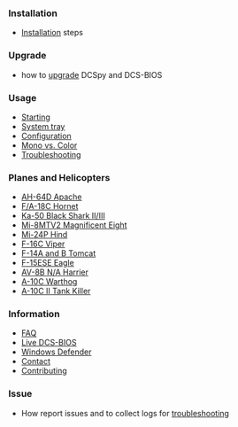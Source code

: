 ### Installation
  * [Installation](Installation#installation) steps
### Upgrade
  * how to [upgrade](Upgrade#upgrade) DCSpy and DCS-BIOS
### Usage
  * [Starting](Usage#Starting)
  * [System tray](Usage#system-tray-icon)
  * [Configuration](Usage#configuration)
  * [Mono vs. Color](Usage#mono-vs-color)
  * [Troubleshooting](Usage#troubleshooting)
### Planes and Helicopters
  * [AH-64D Apache](Planes-and-Helicopters#ah-64d-apache)
  * [F/A-18C Hornet](Planes-and-Helicopters#fa-18c-hornet)
  * [Ka-50 Black Shark II/III](Planes-and-Helicopters#ka-50-black-shark-iiiii)
  * [Mi-8MTV2 Magnificent Eight](Planes-and-Helicopters#mi-8mtv2-hip)
  * [Mi-24P Hind](Planes-and-Helicopters#mi-24p-hind)
  * [F-16C Viper](Planes-and-Helicopters#f-16c-viper)
  * [F-14A and B Tomcat](Planes-and-Helicopters#f-14a-and-b-tomcat)
  * [F-15ESE Eagle](Planes-and-Helicopters#f-15ese-eagle)
  * [AV-8B N/A Harrier](Planes-and-Helicopters#av-8b-na-harrier)
  * [A-10C Warthog](Planes-and-Helicopters#a-10c-warthog)
  * [A-10C II Tank Killer](Planes-and-Helicopters#a-10c-ii-tank-killer)
### Information
  * [FAQ](Information#faq)
  * [Live DCS-BIOS](Information#live-dcs-bios)
  * [Windows Defender](Information#windows-defender)
  * [Contact](Information#new-ideas)
  * [Contributing](Information#contributing)
### Issue
  * How report issues and to collect logs for [troubleshooting](Report-issue#troubleshooting)